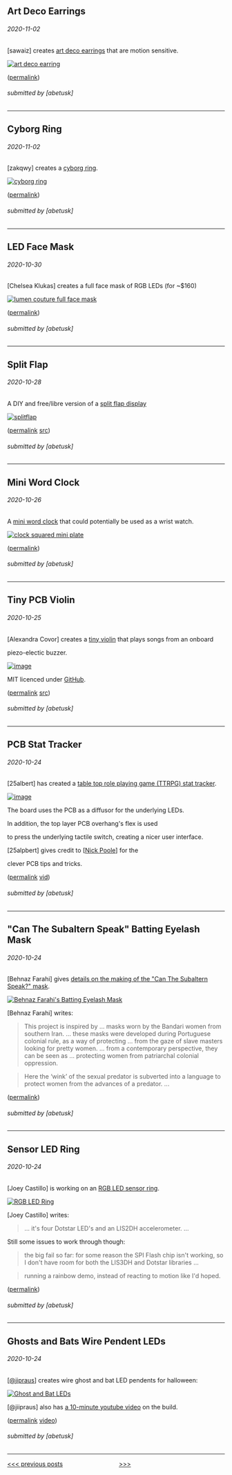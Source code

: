 Art Deco Earrings
----


###### 2020-11-02

\[sawaiz\] creates [art deco earrings](https://github.com/Sawaiz/artDecoEarrings) that are motion sensitive.

[![art deco earring](img/2020-11-02_art-deco-earring.jpg)](https://github.com/Sawaiz/artDecoEarrings)

([permalink](https://web.archive.org/web/20201102195244/https://github.com/Sawaiz/artDecoEarrings))

###### submitted by \[abetusk\]

---


Cyborg Ring
----


###### 2020-11-02

\[zakqwy\] creates a [cyborg ring](https://github.com/zakqwy/cyborg_ring).

[![cyborg ring](img/2020-11-02_cyborg-ring.jpg)](https://github.com/zakqwy/cyborg_ring)

([permalink](https://web.archive.org/web/20201102192736/https://github.com/zakqwy/cyborg_ring))

###### submitted by \[abetusk\]

---


LED Face Mask
----


###### 2020-10-30

\[Chelsea Klukas\] creates a full face mask of RGB LEDs (for ~$160)

[![lumen couture full face mask](img/2020-10-30-face-mask-lumen.gif)](http://www.lumencouture.com/buy-led-light-up-dresses/shop-full-led-face-changing-mask/)

([permalink](https://web.archive.org/web/20201030170640/http://www.lumencouture.com/buy-led-light-up-dresses/shop-full-led-face-changing-mask/))

###### submitted by \[abetusk\]

---


Split Flap
----


###### 2020-10-28

A DIY and free/libre version of a [split flap display](https://scottbez1.github.io/splitflap/)

[![splitflap](img/2020-10-28-splitflap.gif)](https://scottbez1.github.io/splitflap/)

([permalink](https://web.archive.org/web/20201028202202/https://scottbez1.github.io/splitflap/) [src](https://web.archive.org/web/20201028202300/https://github.com/scottbez1/splitflap))

###### submitted by \[abetusk\]

---


Mini Word Clock
----


###### 2020-10-26

A [mini word clock](https://willemm.nl/development-of-clocksquared-mini/#more-729) that could potentially be used as a wrist watch.

[![clock squared mini plate](img/2020-10-26_mini-clocksquared.jpg)](https://willemm.nl/development-of-clocksquared-mini/#more-729)

([permalink](https://web.archive.org/web/20201026153632/https://willemm.nl/development-of-clocksquared-mini/#more-729))

###### submitted by \[abetusk\]

---


Tiny PCB Violin
----


###### 2020-10-25

\[Alexandra Covor\] creates a [tiny violin](https://www.hackster.io/alexandracovor/attiny85-mini-pcb-violin-d728e5) that plays songs from an onboard

piezo-electic buzzer.

[![image](img/2020-10-25_tiny-violin-pcb.jpg)](https://www.hackster.io/alexandracovor/attiny85-mini-pcb-violin-d728e5)

MIT licenced under [GitHub](https://github.com/Alexandra182/mini-violin).

([permalink](https://web.archive.org/web/20201025103914/https://www.hackster.io/alexandracovor/attiny85-mini-pcb-violin-d728e5) [src](https://web.archive.org/web/20201025103723/https://github.com/Alexandra182/mini-violin))

###### submitted by \[abetusk\]

---


PCB Stat Tracker
----


###### 2020-10-24

\[25albert\] has created a [table top role playing game (TTRPG) stat tracker](https://www.reddit.com/r/electronics/comments/j6g78t/cool_pcb_stat_tracker_i_made_for_ttrpgs/).

[![image](img/2020-10-24_pcb-stat-tracker.jpg)](https://imgur.com/a/NghQDxi)

The board uses the PCB as a diffusor for the underlying LEDs.

In addition, the top layer PCB overhang's flex is used

to press the underlying tactile switch, creating a nicer user interface.

\[25alpbert\] gives credit to \[[Nick Poole](https://youtu.be/rAXmzt-_NZ4)\] for the

clever PCB tips and tricks.

([permalink](https://web.archive.org/web/20201024144425/https://www.reddit.com/r/electronics/comments/j6g78t/cool_pcb_stat_tracker_i_made_for_ttrpgs/) [vid](https://web.archive.org/web/20201024145053if_/https://www.youtube.com/watch?v=rAXmzt-_NZ4&feature=youtu.be))

###### submitted by \[abetusk\]

---


"Can The Subaltern Speak" Batting Eyelash Mask
----


###### 2020-10-24

\[Behnaz Farahi\] gives [details on the making of the "Can The Subaltern Speak?" mask](https://www.youtube.com/watch?v=TAjz19cV3RY).

[![Behnaz Farahi's Batting Eyelash Mask](img/2020-10-24_farahi-mask.gif)](https://www.youtube.com/watch?v=TAjz19cV3RY)

\[Behnaz Farahi\] writes:

> This project is inspired by ... masks worn by the Bandari women from southern Iran. ... these masks were developed during Portuguese colonial rule, as a way of protecting ... from the gaze of slave masters looking for pretty women. ... from a contemporary perspective, they can be seen as ... protecting women from patriarchal colonial oppression.

> Here the ‘wink’ of the sexual predator is subverted into a language to protect women from the advances of a predator. ...

([permalink](https://web.archive.org/web/20201024134535if_/https://www.youtube.com/watch?v=TAjz19cV3RY))

###### submitted by \[abetusk\]

---


Sensor LED Ring
----


###### 2020-10-24

\[Joey Castillo\] is working on an [RGB LED sensor ring](https://twitter.com/josecastillo/status/1319682792763101198).

[![RGB LED Ring](img/2020-10-24_castillo-ring.jpg)](https://twitter.com/josecastillo/status/1319678368728731648)

\[Joey Castillo\] writes:

> ... it's four Dotstar LED's and an LIS2DH accelerometer. ...

Still some issues to work through though:

> the big fail so far: for some reason the SPI Flash chip isn't working, so I don't have room for both the LIS3DH and Dotstar libraries ...

> running a rainbow demo, instead of reacting to motion like I'd hoped.

([permalink](https://web.archive.org/web/20201024132922/https://twitter.com/josecastillo/status/1319678368728731648))

###### submitted by \[abetusk\]

---


Ghosts and Bats Wire Pendent LEDs
---


###### 2020-10-24

\[[@jipraus](https://twitter.com/jipraus/status/1319662644526223363)\] creates wire ghost and bat LED pendents for halloween:

[![Ghost and Bat LEDs](img/2020-10-24_ghost-bat-led.jpg)](https://twitter.com/jipraus/status/1319662644526223363)

\[@jiipraus\] also has [a 10-minute youtube video](https://youtu.be/xe5E9Fbc9vo) on the build.

([permalink](https://web.archive.org/web/20201024102240/https://twitter.com/jipraus/status/1319662644526223363) [video](https://web.archive.org/web/20201024103030/https://www.youtube.com/watch?v=xe5E9Fbc9vo&feature=youtu.be))

###### submitted by \[abetusk\]

---





[<<< previous posts](3/) &nbsp; &nbsp; &nbsp; &nbsp; &nbsp; &nbsp; &nbsp; &nbsp; &nbsp; &nbsp; &nbsp; &nbsp; &nbsp; &nbsp; &nbsp; &nbsp; [>>>](1/)



